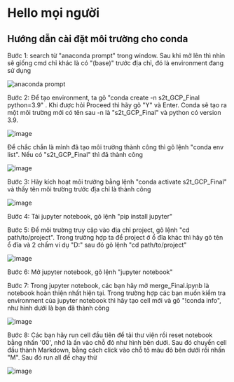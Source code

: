 # Hello mọi người
## Hướng dẫn cài đặt môi trường cho conda
Bước 1: search từ "anaconda prompt" trong window. Sau khi mở lên thì nhìn sẽ giống cmd chỉ khác là có "(base)" trước địa chỉ, đó là environment đang sử dụng

![anaconda prompt](https://user-images.githubusercontent.com/75202089/179887248-1caaffa2-3c82-4099-8161-40885de23ab3.png)

Bước 2: Để tạo environment, ta gõ "conda create -n s2t_GCP_Final python=3.9" . Khi được hỏi Proceed thì hãy gõ "Y" và Enter. Conda sẽ tạo ra một môi trường mới có tên sau -n là "s2t_GCP_Final" và python có version 3.9. 

![image](https://user-images.githubusercontent.com/75202089/179888368-86e4e304-0ba2-4d41-b4bb-ade7a977a8bf.png)

Để chắc chắn là mình đã tạo môi trường thành công thì gõ lệnh "conda env list". Nếu có "s2t_GCP_Final" thì đã thành công

![image](https://user-images.githubusercontent.com/75202089/179888618-e579334a-41d7-4a56-96b2-e250a0a7f6b9.png)

Bước 3: Hãy kích hoạt môi trường bằng lệnh "conda activate s2t_GCP_Final" và thấy tên môi trường trước địa chỉ là thành công

![image](https://user-images.githubusercontent.com/75202089/179888917-8ae9918a-fecc-4667-902f-5a891a16cf0e.png)

Bước 4: Tải jupyter notebook, gõ lệnh "pip install jupyter"

Bước 5: Để môi trường truy cập vào địa chỉ project, gõ lệnh "cd path/to/project". Trong trường hợp ta để project ở ổ đĩa khác thì hãy gõ tên ổ đĩa và 2 chấm ví dụ "D:" sau đó gõ lệnh "cd path/to/project" 

![image](https://user-images.githubusercontent.com/75202089/179890054-0df11734-4246-4c18-a92a-276caf94f7a7.png)

Bước 6: Mở jupyter notebook, gõ lệnh "jupyter notebook"

Bước 7: Trong jupyter notebook, các bạn hãy mở merge_Final.ipynb là notebook hoàn thiện nhất hiện tại. Trong trường hợp các bạn muốn kiểm tra environment của jupyter notebook thì hãy tạo cell mới và gõ "!conda info", như hình dưới là bạn đã thành công

![image](https://user-images.githubusercontent.com/75202089/179890363-a55fcb01-64bf-4458-9d4d-85ac60e257f2.png)

Bước 8: Các bạn hãy run cell đầu tiên để tải thư viện rồi reset notebook bằng nhấn '00', nhớ là ấn vào chỗ đỏ như hình bên dưới. Sau đó chuyển cell đầu thành Markdown, bằng cách click vào chỗ tô màu đỏ bên dưới rồi nhấn "M". Sau đó run all để chạy thử

![image](https://user-images.githubusercontent.com/75202089/179891406-fe2fb898-541f-4c4b-a3e9-8ab722a1a982.png)
